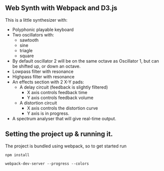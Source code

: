 ## Web Synth with Webpack and D3.js

This is a little synthesizer with:
- Polyphonic playable keyboard
- Two oscillators with:
  - sawtooth
  - sine
  - triagle
  - square
- By default oscillator 2 will be on the same octave as Oscillator 1, but can be shifted up, or down an octave.
- Lowpass filter with resonance
- Highpass filter with resonance
- An effects section with 2 X-Y pads:
  - A delay circuit (feedback is slightly filtered)
    - X axis controls feedback time
    - Y axis controls feedback volume
  - A distortion circuit
    - X axis controls the distortion curve
    - Y axis is in progress.
- A spectrum analyser that will give real-time output.

## Setting the project up & running it.

The project is bundled using webpack, so to get started run

`npm install`

`webpack-dev-server --progress --colors`
